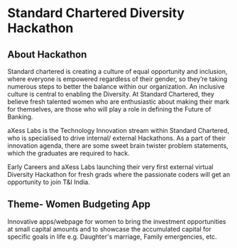 # Standard Chartered Diversity Hackathon
## About Hackathon
Standard chartered is creating a culture of equal opportunity and inclusion, where everyone is empowered regardless of their gender, so they’re taking numerous steps to better the balance within our organization. An inclusive culture is central to enabling the Diversity. At Standard Chartered, they believe fresh talented women who are enthusiastic about making their mark for themselves, are those who will play a role in defining the Future of Banking.

aXess Labs is the Technology Innovation stream within Standard Chartered, who is specialised to drive internal/ external Hackathons. As a part of their innovation agenda, there are some sweet brain twister problem statements, which the graduates are required to hack.

Early Careers and aXess Labs launching their very first external virtual Diversity Hackathon for fresh grads where the passionate coders will get an opportunity to join T&I India.

## Theme- Women Budgeting App
Innovative apps/webpage for women to bring the investment opportunities at small capital amounts and to showcase the accumulated capital for specific goals in life e.g. Daughter's marriage, Family emergencies, etc.
